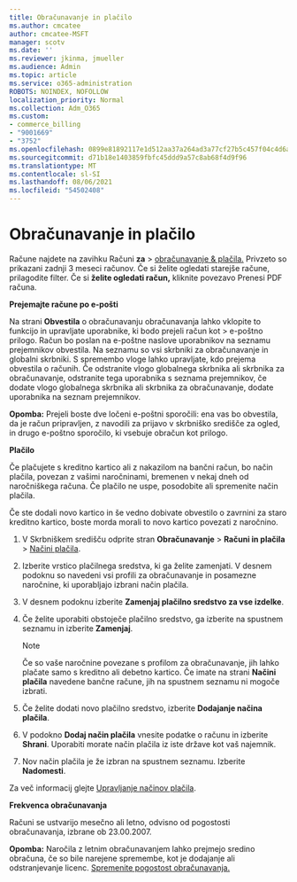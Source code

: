 ```yaml
---
title: Obračunavanje in plačilo
ms.author: cmcatee
author: cmcatee-MSFT
manager: scotv
ms.date: ''
ms.reviewer: jkinma, jmueller
ms.audience: Admin
ms.topic: article
ms.service: o365-administration
ROBOTS: NOINDEX, NOFOLLOW
localization_priority: Normal
ms.collection: Adm_O365
ms.custom:
- commerce_billing
- "9001669"
- "3752"
ms.openlocfilehash: 0899e81892117e1d512aa37a264ad3a77cf27b5c457f04c4d6a8d56753300543
ms.sourcegitcommit: d71b18e1403859fbfc45ddd9a57c8ab68f4d9f96
ms.translationtype: MT
ms.contentlocale: sl-SI
ms.lasthandoff: 08/06/2021
ms.locfileid: "54502408"
---
```

# <a name="billing-and-payment"></a>Obračunavanje in plačilo

Račune najdete na zavihku Računi **za**  >  [obračunavanje & plačila.](https://go.microsoft.com/fwlink/p/?linkid=848039)  Privzeto so prikazani zadnji 3 meseci računov.  Če si želite ogledati starejše račune, prilagodite filter.  Če si **želite ogledati račun,** kliknite povezavo Prenesi PDF računa.

**Prejemajte račune po e-pošti**

Na strani **Obvestila** o obračunavanju obračunavanja lahko vklopite to funkcijo in upravljate uporabnike, ki bodo prejeli račun kot  >  [](https://go.microsoft.com/fwlink/p/?linkid=853212) e-poštno  prilogo. Račun bo poslan na e-poštne naslove uporabnikov na seznamu prejemnikov obvestila. Na seznamu so vsi skrbniki za obračunavanje in globalni skrbniki.  S spremembo vloge lahko upravljate, kdo prejema obvestila o računih.  Če odstranite vlogo globalnega skrbnika ali skrbnika za obračunavanje, odstranite tega uporabnika s seznama prejemnikov, če dodate vlogo globalnega skrbnika ali skrbnika za obračunavanje, dodate uporabnika na seznam prejemnikov.

**Opomba:** Prejeli boste dve ločeni e-poštni sporočili: ena vas bo obvestila, da je račun pripravljen, z navodili za prijavo v skrbniško središče za ogled, in drugo e-poštno sporočilo, ki vsebuje obračun kot prilogo.

**Plačilo**

Če plačujete s kreditno kartico ali z nakazilom na bančni račun, bo način plačila, povezan z vašimi naročninami, bremenen v nekaj dneh od naročniškega računa. Če plačilo ne uspe, posodobite ali spremenite način plačila.

Če ste dodali novo kartico in še vedno dobivate obvestilo o zavrnini za staro kreditno kartico, boste morda morali to novo kartico povezati z naročnino.

1. V Skrbniškem središču odprite stran **Obračunavanje** > **Računi in plačila** > [Načini plačila](https://go.microsoft.com/fwlink/p/?linkid=2018806).

2. Izberite vrstico plačilnega sredstva, ki ga želite zamenjati. V desnem podoknu so navedeni vsi profili za obračunavanje in posamezne naročnine, ki uporabljajo izbrani način plačila.

3. V desnem podoknu izberite **Zamenjaj plačilno sredstvo za vse izdelke**.

4. Če želite uporabiti obstoječe plačilno sredstvo, ga izberite na spustnem seznamu in izberite **Zamenjaj**.

    > [!NOTE]
    > Če so vaše naročnine povezane s profilom za obračunavanje, jih lahko plačate samo s kreditno ali debetno kartico. Če imate na strani **Načini plačila** navedene bančne račune, jih na spustnem seznamu ni mogoče izbrati.

5. Če želite dodati novo plačilno sredstvo, izberite **Dodajanje načina plačila**.

6. V podokno **Dodaj način plačila** vnesite podatke o računu in izberite **Shrani**. Uporabiti morate način plačila iz iste države kot vaš najemnik.

7. Nov način plačila je že izbran na spustnem seznamu. Izberite **Nadomesti**.

Za več informacij glejte [Upravljanje načinov plačila](/microsoft-365/commerce/billing-and-payments/manage-payment-methods).

**Frekvenca obračunavanja**

Računi se ustvarijo mesečno ali letno, odvisno od pogostosti obračunavanja, izbrane ob 23.00.2007.  

**Opomba:** Naročila z letnim obračunavanjem lahko prejmejo sredino obračuna, če so bile narejene spremembe, kot je dodajanje ali odstranjevanje licenc. [Spremenite pogostost obračunavanja.](/microsoft-365/commerce/billing-and-payments/change-payment-frequency)
